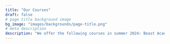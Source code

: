```yaml
---
title: "Our Courses"
draft: false
# page title background image
bg_image: "images/backgrounds/page-title.png"
# meta description
description: "We offer the following courses in summer 2024: Beast Academy Grade 5, Pre-Algebra, Algebra, Geometry I (triangles), Intermediate Algebra, and Contest Math. We will also host a seminar on probability and fun."
---
```

